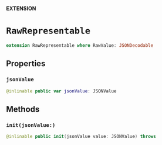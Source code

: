 **EXTENSION**

# `RawRepresentable`
```swift
extension RawRepresentable where RawValue: JSONDecodable
```

## Properties
### `jsonValue`

```swift
@inlinable public var jsonValue: JSONValue
```

## Methods
### `init(jsonValue:)`

```swift
@inlinable public init(jsonValue value: JSONValue) throws
```
